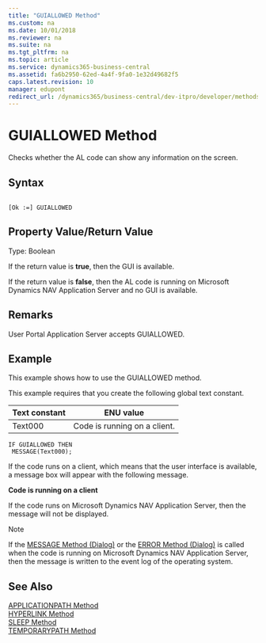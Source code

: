 ```yaml
---
title: "GUIALLOWED Method"
ms.custom: na
ms.date: 10/01/2018
ms.reviewer: na
ms.suite: na
ms.tgt_pltfrm: na
ms.topic: article
ms.service: dynamics365-business-central
ms.assetid: fa6b2950-62ed-4a4f-9fa0-1e32d49682f5
caps.latest.revision: 10
manager: edupont
redirect_url: /dynamics365/business-central/dev-itpro/developer/methods-auto/library
---
```


 

# GUIALLOWED Method
Checks whether the AL code can show any information on the screen.  

## Syntax  

```  

[Ok :=] GUIALLOWED  
```  

## Property Value/Return Value  
 Type: Boolean  

 If the return value is **true**, then the GUI is available.  

 If the return value is **false**, then the AL code is running on Microsoft Dynamics NAV Application Server and no GUI is available.  

## Remarks  
 User Portal Application Server accepts GUIALLOWED.  

## Example  
 This example shows how to use the GUIALLOWED method.  

 This example requires that you create the following global text constant.  

|Text constant|ENU value|  
|-------------------|---------------|  
|Text000|Code is running on a client.|  

```  
IF GUIALLOWED THEN  
 MESSAGE(Text000);  
```  

 If the code runs on a client, which means that the user interface is available, a message box will appear with the following message.  

 **Code is running on a client**  

 If the code runs on Microsoft Dynamics NAV Application Server, then the message will not be displayed.  

> [!NOTE]  
>  If the [MESSAGE Method \(Dialog\)](devenv-MESSAGE-Method-Dialog.md) or the [ERROR Method \(Dialog\)](devenv-ERROR-Method-Dialog.md) is called when the code is running on Microsoft Dynamics NAV Application Server, then the message is written to the event log of the operating system.  

## See Also  
 [APPLICATIONPATH Method](devenv-APPLICATIONPATH-Method.md)   
 [HYPERLINK Method](devenv-HYPERLINK-Method.md)   
 [SLEEP Method](devenv-SLEEP-Method.md)   
 [TEMPORARYPATH Method](devenv-TEMPORARYPATH-Method.md)
